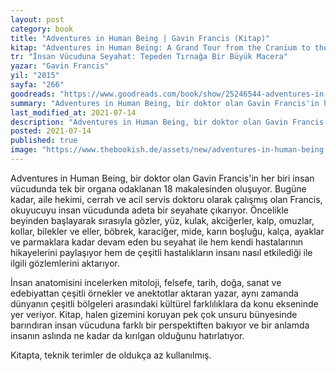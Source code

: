 ```yaml
---
layout: post
category: book
title: "Adventures in Human Being | Gavin Francis (Kitap)"
kitap: "Adventures in Human Being: A Grand Tour from the Cranium to the Calcaneum"
tr: "İnsan Vücuduna Seyahat: Tepeden Tırnağa Bir Büyük Macera"
yazar: "Gavin Francis"
yil: "2015"
sayfa: "266"
goodreads: "https://www.goodreads.com/book/show/25246544-adventures-in-human-being"
summary: "Adventures in Human Being, bir doktor olan Gavin Francis'in her biri insan vücudunda tek bir organa odaklanan 18 makalesinden oluşuyor."
last_modified_at: 2021-07-14
description: "Adventures in Human Being, bir doktor olan Gavin Francis'in her biri insan vücudunda tek bir organa odaklanan 18 makalesinden oluşuyor."
posted: 2021-07-14
published: true
image: "https://www.thebookish.de/assets/new/adventures-in-human-being.jpg"
---
```


Adventures in Human Being, bir doktor olan Gavin Francis'in her biri insan vücudunda tek bir organa odaklanan 18 makalesinden oluşuyor. Bugüne kadar, aile hekimi, cerrah ve acil servis doktoru olarak çalışmış olan Francis, okuyucuyu insan vücudunda adeta bir seyahate çıkarıyor. Öncelikle beyinden başlayarak sırasıyla gözler, yüz, kulak, akciğerler, kalp, omuzlar, kollar, bilekler ve eller, böbrek, karaciğer, mide, karın boşluğu, kalça, ayaklar ve parmaklara kadar devam eden bu seyahat ile hem kendi hastalarının hikayelerini paylaşıyor hem de çeşitli hastalıkların insanı nasıl etkilediği ile ilgili gözlemlerini aktarıyor.

İnsan anatomisini incelerken mitoloji, felsefe, tarih, doğa, sanat ve edebiyattan çeşitli örnekler ve anektotlar aktaran yazar, aynı zamanda dünyanın çeşitli bölgeleri arasındaki kültürel farklılıklara da konu ekseninde yer veriyor. Kitap, halen gizemini koruyan pek çok unsuru bünyesinde barındıran insan vücuduna farklı bir perspektiften bakıyor ve bir anlamda insanın aslında ne kadar da kırılgan olduğunu hatırlatıyor.

Kitapta, teknik terimler de oldukça az kullanılmış.
